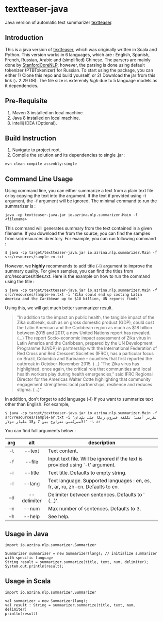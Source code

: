 # textteaser-java
Java version of automatic text summarizer [textteaser](https://github.com/DataTeaser/textteaser).

## Introduction
This is a java version of [textteaser](https://github.com/DataTeaser/textteaser), which was originally written in Scala and Python. This version works in 6 languages, which are : English, Spanish, French, Russian, Arabic and (simplified) Chinese. The parsers are mainly done by [StanfordCoreNLP](https://stanfordnlp.github.io/CoreNLP/), however, the parsing is done using default tokenizer (PTBTokenizer) for Russian.
To start using the package, you can either 1) Clone this repo and build yourself, or 2) Download the jar from this link (~ 2.29 GB). The file size is exteremly *high* due to 5 language models as it dependencies.

## Pre-Requisite
1. Maven 3 installed on local machine.
2. Java 8 installed on local machine.
3. Intellij IDEA (Optional).

## Build Instruction
1. Navigate to project root.
2. Compile the solution and its dependencies to single .jar :
```
mvn clean compile assembly:single
```

## Command Line Usage
Using command line, you can either summarize a text from a plain text file or by copying the text into the argument. If the text if provided using -t argument, the -f argument will be ignored. The minimal command to run the summarizer is :
```
java -cp textteaser-java.jar io.azrina.nlp.summarizer.Main -f <filename>
```
This command will generates summary from the text contained in a given filename. If you download the from the source, you can find the samples from src/resources directory. For example, you can run following command :
```
$ java -cp target/textteaser-java.jar io.azrina.nlp.summarizer.Main -f src/resources/sample-en.txt
```
However, we **highly** recommends to add title (-i) argument to improve the summary quality. For given samples, you can find the titles from src/resources/titles.txt. Here is the example on how to run the command using the title :
```
$ java -cp target/textteaser-java.jar io.azrina.nlp.summarizer.Main -f src/resources/sample-en.txt -i "Zika could end up costing Latin America and the Caribbean up to $18 billion, UN reports finds"
```
Using this, we will get much better summarizer result. 

> "In addition to the impact on public health, the tangible impact of the Zika outbreak, such as on gross domestic product (GDP), could cost the Latin American and the Caribbean region as much as $18 billion between 2015 and 2017, a new United Nations report has revealed. (...) The report Socio-economic impact assessment of Zika virus in Latin America and the Caribbean, prepared by the UN Development Programme (UNDP) in partnership with the International Federation of Red Cross and Red Crescent Societies (IFRC), has a particular focus on Brazil, Colombia and Suriname – countries that first reported the outbreak in October-November 2015. (...) “The Zika virus has highlighted, once again, the critical role that communities and local health workers play during health emergencies,” said IFRC Regional Director for the Americas Walter Cotte highlighting that community engagement strengthens local partnerships, resilience and reduces stigma. (...)"

In addition, don't forget to add language (-l) if you want to summarize text other than English. For example, 
```
$ java -cp target/textteaser-java.jar io.azrina.nlp.summarizer.Main -f src/resources/sample-ar.txt -i "تقرير أممي: تكلفة فيروس زيكا على بلدان الأميركتين تتراوح بين 7 و18 مليار دولار" -l ar
```
You can find full arguments below :

| arg        | alt           | description  |
| :-------------: |:-------------:| -----|
|  -t      | --text | Text content. |
| -f      | --file      | Input text file. Will be ignored if the text is provided using '-t' argument.|
| -i | --title      | Text title. Defaults to empty string. |
| -l | --lang | Text language. Supported languages : en, es, fr, ar, ru, zh-cn. Defaults to en. |
| -d | --delimiter| Delimiter between sentences. Defaults to ' (...)'.|
| -n | --num| Max number of sentences. Defaults to 3.|
| -h| --help| See help.|

## Usage in Java
```
import io.azrina.nlp.summarizer.Summarizer

Summarizer summarizer = new Summarizer(lang); // initialize summarizer with specific language
String result = summarizer.summarize(title, text, num, delimiter);
System.out.println(result);
```

## Usage in Scala
```
import io.azrina.nlp.summarizer.Summarizer

val summarizer = new Summarizer(lang);
val result : String = summarizer.summarize(title, text, num, delimiter)
println(result)
```

